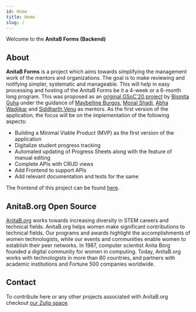 ```yaml
---
id: Home
title: Home
slug: /
---
```


Welcome to the **AnitaB Forms (Backend)**

## About
**AnitaB Forms** is a project which aims towards simplifying the management work of the mentors and organizations. The goal is to make reviewing and notifying simpler, systematic and manageable. This will help in easy processing and hosting of the AnitaB Forms be it a 4-week or a 6-month long program. This was proposed as an [original GSoC'20 project](https://summerofcode.withgoogle.com/archive/2020/organizations/5270382996619264/) by [Bismita Guha](https://github.com/bismitaguha) under the guidance of [Maybelline Burgos](https://github.com/mayburgos), [Monal Shadi](https://github.com/Monal5031), [Abha Wadjikar](https://github.com/abha224) and [Siddharth Venu](https://github.com/sidvenu) as mentors. As the first version of the application, the focus will be on the implementation of the following aspects:

* Building a Minimal Viable Product (MVP) as the first version of the application
* Digitalize student progress tracking
* Automated updating of Progress Sheets along with the feature of manual editing
* Complete APIs with CRUD views
* Add Frontend to support APIs
* Add relevant documentation and tests for the same

The frontend of this project can be found [here](https://github.com/anitab-org/anitab-forms-web).

## AnitaB.org Open Source
[AnitaB.org](https://anitab.org/) works towards increasing diversity in STEM careers and technical fields. AnitaB.org helps women make significant contributions to technical fields. Our programs and awards highlight the accomplishments of women technologists, while our events and communities enable women to establish their peer networks.
In 1987, computer scientist Anita Borg founded a digital community for women in computing. Today, AnitaB.org works with technologists in more than 80 countries, and partners with academic institutions and Fortune 500 companies worldwide.

## Contact
To contribute here or any other projects associated with AnitaB.org checkout [our Zulip space](https://anitab-org.zulipchat.com/).
